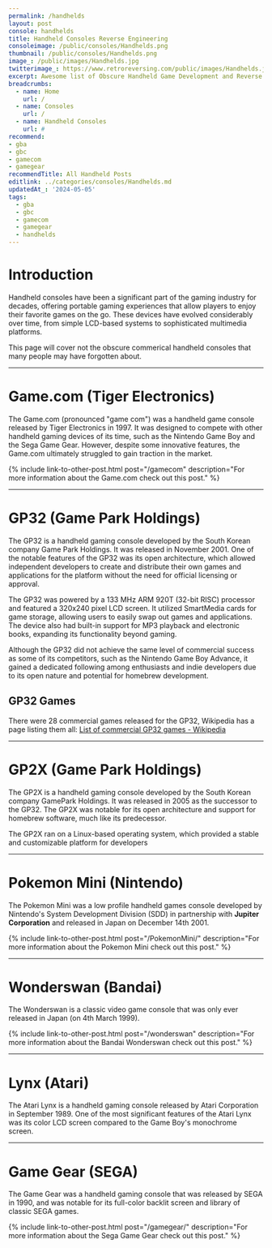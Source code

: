 ```yaml
---
permalink: /handhelds
layout: post
console: handhelds
title: Handheld Consoles Reverse Engineering
consoleimage: /public/consoles/Handhelds.png
thumbnail: /public/consoles/Handhelds.png
image_: /public/images/Handhelds.jpg
twitterimage_: https://www.retroreversing.com/public/images/Handhelds.jpg
excerpt: Awesome list of Obscure Handheld Game Development and Reverse Engineering information
breadcrumbs:
  - name: Home
    url: /
  - name: Consoles
    url: /
  - name: Handheld Consoles
    url: #
recommend: 
- gba
- gbc
- gamecom
- gamegear
recommendTitle: All Handheld Posts
editlink: ../categories/consoles/Handhelds.md
updatedAt_: '2024-05-05'
tags:
  - gba
  - gbc
  - gamecom
  - gamegear
  - handhelds
---
```


# Introduction
Handheld consoles have been a significant part of the gaming industry for decades, offering portable gaming experiences that allow players to enjoy their favorite games on the go. These devices have evolved considerably over time, from simple LCD-based systems to sophisticated multimedia platforms.

This page will cover not the obscure commerical handheld consoles that many people may have forgotten about. 

---
# Game.com (Tiger Electronics)
The Game.com (pronounced "game com") was a handheld game console released by Tiger Electronics in 1997. It was designed to compete with other handheld gaming devices of its time, such as the Nintendo Game Boy and the Sega Game Gear. However, despite some innovative features, the Game.com ultimately struggled to gain traction in the market.

{% include link-to-other-post.html post="/gamecom" description="For more information about the Game.com check out this post." %}

---
# GP32 (Game Park Holdings)
The GP32 is a handheld gaming console developed by the South Korean company Game Park Holdings. 
It was released in November 2001. 
One of the notable features of the GP32 was its open architecture, which allowed independent developers to create and distribute their own games and applications for the platform without the need for official licensing or approval.

The GP32 was powered by a 133 MHz ARM 920T (32-bit RISC) processor and featured a 320x240 pixel LCD screen. 
It utilized SmartMedia cards for game storage, allowing users to easily swap out games and applications. The device also had built-in support for MP3 playback and electronic books, expanding its functionality beyond gaming.

Although the GP32 did not achieve the same level of commercial success as some of its competitors, such as the Nintendo Game Boy Advance, it gained a dedicated following among enthusiasts and indie developers due to its open nature and potential for homebrew development.

## GP32 Games
There were 28 commercial games released for the GP32, Wikipedia has a page listing them all:
[List of commercial GP32 games - Wikipedia](https://en.wikipedia.org/wiki/List_of_commercial_GP32_games)

---
# GP2X (Game Park Holdings)
The GP2X is a handheld gaming console developed by the South Korean company GamePark Holdings. It was released in 2005 as the successor to the GP32. The GP2X was notable for its open architecture and support for homebrew software, much like its predecessor.

The GP2X ran on a Linux-based operating system, which provided a stable and customizable platform for developers

---
# Pokemon Mini (Nintendo)
The Pokemon Mini was a low profile handheld games console developed by Nintendo's System Development Division (SDD) in partnership with 
**Jupiter Corporation** and released in Japan on December 14th 2001.

{% include link-to-other-post.html post="/PokemonMini/" description="For more information about the Pokemon Mini check out this post." %}

---
# Wonderswan (Bandai)
The Wonderswan is a classic video game console that was only ever released in Japan (on 4th March 1999).

{% include link-to-other-post.html post="/wonderswan" description="For more information about the Bandai Wonderswan check out this post." %}

---
# Lynx (Atari)
The Atari Lynx is a handheld gaming console released by Atari Corporation in September 1989. One of the most significant features of the Atari Lynx was its color LCD screen compared to the Game Boy's monochrome screen.

---
# Game Gear (SEGA)
The Game Gear was a handheld gaming console that was released by SEGA in 1990, and was notable for its full-color backlit screen and library of classic SEGA games.

{% include link-to-other-post.html post="/gamegear/" description="For more information about the Sega Game Gear check out this post." %}

